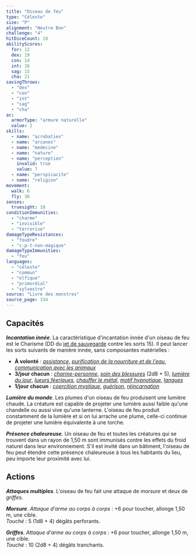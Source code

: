 ```yaml
---
title: "Oiseau de feu"
type: "Céleste"
size: "P"
alignment: "Neutre Bon"
challenge: "4"
hitDiceCount: 18
abilityScores:
  for: 12
  dex: 19
  con: 14
  int: 16
  sag: 15
  cha: 21
savingThrows:
  - "dex"
  - "con"
  - "int"
  - "sag"
  - "cha"
ac:
  armorType: "armure naturelle"
  value: 2
skills:
  - name: "acrobaties"
  - name: "arcanes"
  - name: "medecine"
  - name: "nature"
  - name: "perception"
    invalid: true
    value: 7
  - name: "perspicacite"
  - name: "religion"
movement:
  walk: 6
  fly: 30
senses:
  truesight: 18
conditionImmunities:
  - "charme"
  - "invisible"
  - "terrorise"
damageTypeResistances:
  - "foudre"
  - "c-p-t-non-magique"
damageTypeImmunities:
  - "feu"
languages:
  - "céleste"
  - "commun"
  - "elfique"
  - "primordial"
  - "sylvestre"
source: "Livre des monstres"
source_page: 334
---
```

## Capacités
_**Incantation innée**_. La caractéristique d'incantation innée d'un oiseau de feu est le Charisme (DD du [jet de sauvegarde](/utiliser-les-caracteristiques/#jets-de-sauvegarde) contre les sorts 15). Il peut lancer les sorts suivants de manière innée, sans composantes matérielles :
* **À volonté** : [_assistance_](/grimoire/assistance/), [_purification de la nourriture et de l'eau_](/grimoire/purification-de-la-nourriture-et-de-l-eau/), [_communication avec les animaux_](/grimoire/communication-avec-les-animaux/)
* **3/jour chacun** : [_charme-personne_](/grimoire/charme-personne/), [_soin des blessures_](/grimoire/soin-des-blessures/) (2d8 + 5), [_lumière du jour_](/grimoire/lumiere-du-jour/), [_lueurs féeriques_](/grimoire/lueurs-feeriques/), [_chauffer le métal_](/grimoire/chauffer-le-metal/), [_motif hypnotique_](/grimoire/motif-hypnotique/), [_langues_](/grimoire/langues/)
* **1/jour chacun** : [_coercition mystique_](/grimoire/coercition-mystique/), [_guérison_](/grimoire/guerison/), [_réincarnation_](/grimoire/reincarnation/)

_**Lumière du monde**_. Les plumes d'un oiseau de feu produisent une lumière chaude. La créature est capable de projeter une lumière aussi faible qu'une chandelle ou aussi vive qu'une lanterne. L'oiseau de feu produit constamment de la lumière et si on lui arrache une plume, celle-ci continue de projeter une lumière équivalente à une torche.

_**Présence chaleureuse**_. Un oiseau de feu et toutes les créatures qui se trouvent dans un rayon de 1,50 m sont immunisés contre les effets du froid naturel dans leur environnement. S'il est invité dans un bâtiment, l'oiseau de feu peut étendre cette présence chaleureuse à tous les habitants du lieu, peu importe leur proximité avec lui.

## Actions
_**Attaques multiples**_. L'oiseau de feu fait une attaque de _morsure_ et deux de _griffes_.

_**Morsure**_. _Attaque d'arme au corps à corps_ : +6 pour toucher, allonge 1,50 m, une cible.  
_Touché_ : 5 (1d8 + 4) dégâts perforants.

_**Griffes**_. _Attaque d'arme au corps à corps_ : +6 pour toucher, allonge 1,50 m, une cible.  
_Touché_ : 10 (2d8 + 4) dégâts tranchants.
